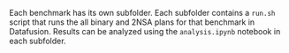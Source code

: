 Each benchmark has its own subfolder. Each subfolder contains a `run.sh` script that runs the all binary and 2NSA plans for that benchmark in Datafusion. Results can be analyzed using the `analysis.ipynb` notebook in each subfolder. 